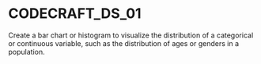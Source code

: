 # CODECRAFT_DS_01
Create a bar chart or histogram to visualize the distribution of a categorical or continuous variable, such as the distribution of ages or genders in a population.
